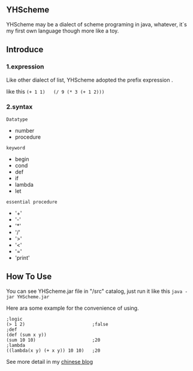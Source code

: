 ## YHScheme
YHScheme may be a dialect of scheme programing in java, whatever, it`s my first own language though more like a toy.

## Introduce
### 1.expression
Like other dialect of list, YHScheme adopted the prefix expression .

like this	`(+ 1 1)` &emsp; `(/ 9 (* 3 (+ 1 2)))`

### 2.syntax
`Datatype` 

- number
- procedure

`keyword`

- begin
- cond
- def
- if
- lambda
- let

`essential procedure`

- '+'
- '-'
- '*'
- '/'
- '>'
- '<'
- '='
- 'print'

## How To Use
You can see YHScheme.jar file in "/src" catalog, just run it like this `java -jar YHScheme.jar`

Here ara some example for the convenience of using.

	;logic
	(> 1 2)                         ;false           			
	;def
	(def (sum x y))
	(sum 10 10)                     ;20					
	;lambda
	((lambda(x y) (+ x y)) 10 10)	;20
	



See more detail in my [chinese blog ](https://ncjdjyh.github.io/2018/09/14/%E6%97%A5%E5%B8%B8/YHScheme/)